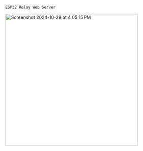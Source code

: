 
    ESP32 Relay Web Server

<img width="416" alt="Screenshot 2024-10-29 at 4 05 15 PM" src="https://github.com/user-attachments/assets/83b18c6f-af39-45b9-96af-1c68a416eecc">
